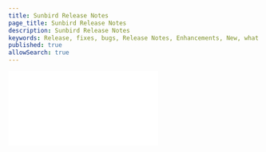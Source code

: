 ```yaml
---
title: Sunbird Release Notes
page_title: Sunbird Release Notes
description: Sunbird Release Notes 
keywords: Release, fixes, bugs, Release Notes, Enhancements, New, what's new, version
published: true
allowSearch: true
---
```

<iframe frameborder="0" allowfullscreen="" src="release_notes/source_releasenotefiles/release_note_v1-9-0_aug2018.pdf"></iframe>
